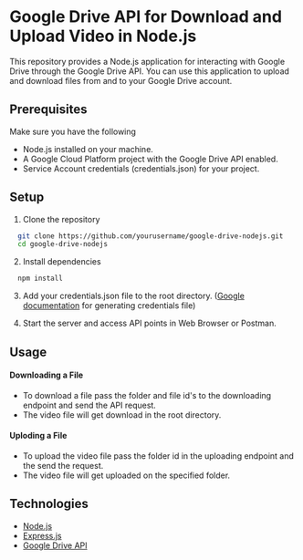 # Google Drive API for Download and Upload Video in Node.js

This repository provides a Node.js application for interacting with Google Drive through the Google Drive API. You can use this application to upload and download files from and to your Google Drive account.

## Prerequisites

Make sure you have the following

- Node.js installed on your machine.
- A Google Cloud Platform project with the Google Drive API enabled.
- Service Account credentials (credentials.json) for your project.

## Setup

1. Clone the repository

```bash
  git clone https://github.com/yourusername/google-drive-nodejs.git
  cd google-drive-nodejs
```

2. Install dependencies

```bash
  npm install
```

3. Add your credentials.json file to the root directory.
   ([Google documentation](https://developers.google.com/drive/api/quickstart/nodejs) for generating credentials file)

4. Start the server and access API points in Web Browser or Postman.

## Usage

#### Downloading a File

- To download a file pass the folder and file id's to the downloading endpoint and send the API request.
- The video file will get download in the root directory.

#### Uploding a File

- To upload the video file pass the folder id in the uploading endpoint and the send the request.
- The video file will get uploaded on the specified folder.

## Technologies

- [Node.js](https://nodejs.org/en)
- [Express.js](https://expressjs.com/)
- [Google Drive API](https://developers.google.com/drive/api/guides/about-sdk)
